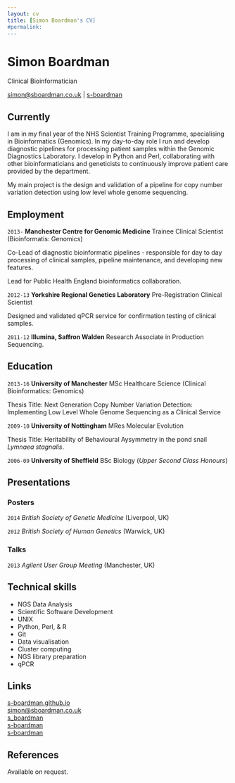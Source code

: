 ```yaml
---
layout: cv
title: [Simon Boardman's CV]
#permalink:
---
```

# Simon Boardman
Clinical Bioinformatician

<i class="fa fa-envelope"></i> <a href="mailto:simon@sboardman.co.uk">simon@sboardman.co.uk</a>
|
<i class="fa fa-github"></i> <a href="http://github.com/s-boardman">s-boardman</a>

## Currently

I am in my final year of the NHS Scientist Training Programme, specialising in Bioinformatics (Genomics). In my day-to-day role I run and develop diagnostic pipelines for processing patient samples within the Genomic Diagnostics Laboratory. I develop in Python and Perl, collaborating with other bioinformaticians and geneticists to continuously improve patient care provided by the department.

My main project is the design and validation of a pipeline for copy number variation detection using low level whole genome sequencing.

## Employment

`2013-`
__Manchester Centre for Genomic Medicine__ Trainee Clinical Scientist (Bioinformatis: Genomics)

Co-Lead of diagnostic bioinformatic pipelines - responsible for day to day processing of clinical samples, pipeline maintenance, and developing new features.

Lead for Public Health England bioinformatics collaboration.


`2012-13`
__Yorkshire Regional Genetics Laboratory__ Pre-Registration Clinical Scientist

Designed and validated qPCR service for confirmation testing of clinical samples.



`2011-12`
__Illumina, Saffron Walden__ Research Associate in Production Sequencing.

## Education

`2013-16`
__University of Manchester__ MSc Healthcare Science (Clinical Bioinformatics: Genomics)

Thesis Title: Next Generation Copy Number Variation Detection: Implementing Low Level Whole Genome Sequencing as a Clinical Service

`2009-10`
__University of Nottingham__ MRes Molecular Evolution

Thesis Title:  Heritability of Behavioural Aysymmetry in the pond snail *Lymnaea stagnalis*.

`2006-09`
__University of Sheffield__ BSc Biology (_Upper Second Class Honours_)

## Presentations

### Posters

`2014`
 _British Society of Genetic Medicine_ (Liverpool, UK)

`2012`
_British Society of Human Genetics_ (Warwick, UK)

### Talks

`2013`
_Agilent User Group Meeting_ (Manchester, UK)


## Technical skills

* NGS Data Analysis
* Scientific Software Development
* UNIX
* Python, Perl, & R
* Git
* Data visualisation
* Cluster computing
* NGS library preparation
* qPCR

## Links

<i class="fa fa-fort-awesome"></i> <a href="http://s-boardman.github.io">s-boardman.github.io</a><br />
<i class="fa fa-envelope"></i> <a href="mailto:simon@sboardman.co.uk">simon@sboardman.co.uk</a><br />
<i class="fa fa-github"></i> <a href="http://github.com/s_boardman">s_boardman</a><br />
<i class="fa fa-twitter"></i> <a href="http://twitter.com/s-boardman">s-boardman</a><br />
<i class="fa fa-stack-overflow"></i> <a href="http://stackoverflow.com/users/1842478/s-boardman">s-boardman</a>

## References

Available on request.

<!-- ### Footer

Last updated: February 2016 -->
